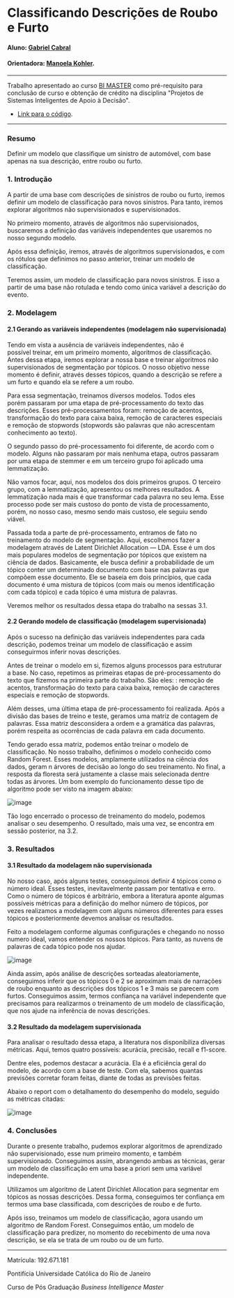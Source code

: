 # Classificando Descrições de Roubo e Furto

#### Aluno: [Gabriel Cabral](https://github.com/cabralrgabriel )
#### Orientadora: [Manoela Kohler](https://github.com/manoelakohler).

---

Trabalho apresentado ao curso [BI MASTER](https://ica.puc-rio.ai/bi-master) como pré-requisito para conclusão de curso e obtenção de crédito na disciplina "Projetos de Sistemas Inteligentes de Apoio à Decisão".

- [Link para o código](https://github.com/cabralrgabriel/Projeto_final_PUC_RIO). 


---

### Resumo

Definir um modelo que classifique um sinistro de automóvel, com base apenas na sua descrição, entre roubo ou furto.

### 1. Introdução

A partir de uma base com descrições de sinistros de roubo ou furto, iremos definir um modelo de classificação para novos sinistros. Para tanto, iremos explorar algoritmos não supervisionados e supervisionados.

No primeiro momento, através de algoritmos não supervisionados, buscaremos a definição das variáveis independentes que usaremos no nosso segundo modelo.

Após essa definição, iremos, através de algoritmos supervisionados, e com os rótulos que definimos no passo anterior, treinar um modelo de classificação.

Teremos assim, um modelo de classificação para novos sinistros. E isso a partir de uma base não rotulada e tendo como única variável a descrição do evento.

### 2. Modelagem

#### 2.1 Gerando as variáveis independentes (modelagem não supervisionada)

Tendo em vista a ausência de variáveis independentes, não é possível treinar, em um primeiro momento, algoritmos de classificação. Antes dessa etapa, iremos explorar a nossa base e treinar algoritmos não supervisionados de segmentação por tópicos. O nosso objetivo nesse momento é definir, através desses tópicos, quando a descrição se refere a um furto e quando ela se refere a um roubo.

Para essa segmentação, treinamos diversos modelos. Todos eles porém passaram por uma etapa de pré-processamento do texto das descrições. Esses pré-processamentos foram: remoção de acentos, transformação do texto para caixa baixa, remoção de caracteres especiais e remoção de stopwords (stopwords são palavras que não acrescentam conhecimento ao texto).

O segundo passo do pré-processamento foi diferente, de acordo com o modelo. Alguns não passaram por mais nenhuma etapa, outros passaram por uma etapa de stemmer e em um terceiro grupo foi aplicado uma lemmatização.

Não vamos focar, aqui, nos modelos dos dois primeiros grupos. O terceiro grupo, com a lemmatização, apresentou os melhores resultados. A lemmatização nada mais é que transformar cada palavra no seu lema. Esse processo pode ser mais custoso do ponto de vista de processamento, porém, no nosso caso, mesmo sendo mais custoso, ele seguiu sendo viável.

Passada toda a parte de pré-processamento, entramos de fato no treinamento do modelo de segmentação. Aqui, escolhemos fazer a modelagem através de Latent Dirichlet Allocation — LDA. Esse é um dos mais populares modelos de segmentação por tópicos que existem na ciência de dados. Basicamente, ele busca definir a probabilidade de um tópico conter um determinado documento com base nas palavras que compõem esse documento. Ele se baseia em dois princípios, que cada documento é uma mistura de tópicos (com mais ou menos identificação com cada tópico) e cada tópico é uma mistura de palavras.

Veremos melhor os resultados dessa etapa do trabalho na sessas 3.1.

#### 2.2 Gerando modelo de classificação (modelagem supervisionada)

Após o sucesso na definição das variáveis independentes para cada descrição, podemos treinar um modelo de classificação e assim conseguirmos inferir novas descrições.

Antes de treinar o modelo em si, fizemos alguns processos para estruturar a base. No caso, repetimos as primeiras etapas de pré-processamento do texto que fizemos na primeira parte do trabalho. São eles: : remoção de acentos, transformação do texto para caixa baixa, remoção de caracteres especiais e remoção de stopwords.

Além desses, uma última etapa de pré-processamento foi realizada. Após a divisão das bases de treino e teste, geramos uma matriz de contagem de palavras. Essa matriz desconsidera a ordem e a gramática das palavras, porém respeita as ocorrências de cada palavra em cada documento.

Tendo gerado essa matriz, podemos então treinar o modelo de classificação. No nosso trabalho, definimos o modelo conhecido como Random Forest. Esses modelos, amplamente utilizados na ciência dos dados, geram n árvores de decisão ao longo do seu treinamento. No final, a resposta da floresta será justamente a classe mais selecionada dentre todas as árvores. Um bom exemplo do funcionamento desse tipo de algoritmo pode ser visto na imagem abaixo:

![image](https://user-images.githubusercontent.com/85505337/137637156-bc8c3166-01c9-41dc-b31f-67a862813e57.png)

Tão logo encerrado o processo de treinamento do modelo, podemos analisar o seu desempenho. O resultado, mais uma vez, se encontra em sessão posterior, na 3.2.


### 3. Resultados

#### 3.1 Resultado da modelagem não supervisionada

No nosso caso, após alguns testes, conseguimos definir 4 tópicos como o número ideal. Esses testes, inevitavelmente passam por tentativa e erro. Como o número de tópicos é arbitrário, embora a literatura aponte algumas possíveis métricas para a definição do melhor número de tópicos, por vezes realizamos a modelagem com alguns números diferentes para esses tópicos e posteriormente devemos analisar os resultados. 

Feito a modelagem conforme algumas configurações e chegando no nosso numero ideal, vamos entender os nossos tópicos. Para tanto, as nuvens de palavras de cada tópico pode nos ajudar.

![image](https://user-images.githubusercontent.com/85505337/137609850-1cb39c51-0295-4848-95fc-6658a4313dd4.png)

Ainda assim, após análise de descrições sorteadas aleatoriamente, conseguimos inferir que os tópicos 0 e 2 se aproximam mais de narrações de roubo enquanto as descrições dos tópicos 1 e 3 mais se parecem com furtos. Conseguimos assim, termos confiança na variável independente que precisamos para realizarmos o treinamento de um modelo de classificação, que nos ajude na inferência de novas descrições.

#### 3.2 Resultado da modelagem supervisionada

Para analisar o resultado dessa etapa, a literatura nos disponibiliza diversas métricas. Aqui, temos quatro possíveis: acurácia, precisão, recall e f1-score.

Dentre eles, podemos destacar a acurácia. Ela é a eficiência geral do modelo, de acordo com a base de teste. Com ela, sabemos quantas previsões corretar foram feitas, diante de todas as previsões feitas.

Abaixo o report com o detalhamento do desempenho do modelo, seguido as métricas citadas:

![image](https://user-images.githubusercontent.com/85505337/137637283-95604b01-fc1e-4438-9ec5-d3cfe3beda4c.png)


### 4. Conclusões

Durante o presente trabalho, pudemos explorar algoritmos de aprendizado não supervisionado, esse num primeiro momento, e também supervisionado. Conseguimos assim, abrangendo ambas as técnicas, gerar um modelo de classificação em uma base a priori sem uma variável independente.

Utilizamos um  algoritmo de Latent Dirichlet Allocation para segmentar em tópicos as nossas descrições. Dessa forma, conseguimos ter confiança em termos uma base classificada, com descrições de roubo e de furto.

Após isso, treinamos um modelo de classificação, agora usando um algoritmo de Random Forest. Conseguimos então, um modelo de classificação para predizer, no momento do recebimento de uma nova descrição, se ela se trata de um roubo ou de um furto.

---

Matrícula: 192.671.181

Pontifícia Universidade Católica do Rio de Janeiro

Curso de Pós Graduação *Business Intelligence Master*
